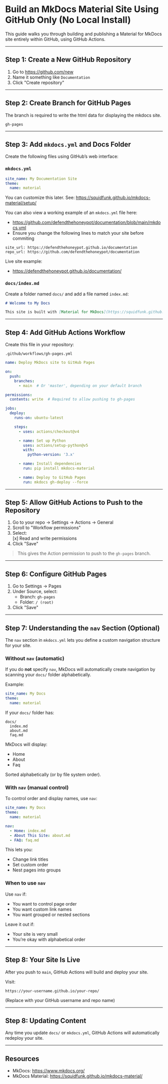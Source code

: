 # Build an MkDocs Material Site Using GitHub Only (No Local Install)  

This guide walks you through building and publishing a Material for MkDocs site entirely within GitHub, using GitHub Actions.  

---  

## Step 1: Create a New GitHub Repository  

1. Go to https://github.com/new  
2. Name it something like `Documentation`  
3. Click "Create repository"  

---  

## Step 2: Create Branch for GitHub Pages  
The branch is required to write the html data for displaying the mkdocs site.

`gh-pages`  

---  

## Step 3: Add `mkdocs.yml` and Docs Folder  

Create the following files using GitHub’s web interface:  

### `mkdocs.yml`  

```yaml  
site_name: My Documentation Site  
theme:  
  name: material  
```  

You can customize this later. See: https://squidfunk.github.io/mkdocs-material/setup/  

You can also view a working example of an `mkdocs.yml` file here:  
- https://github.com/defendthehoneypot/documentation/blob/main/mkdocs.yml  
- Ensure you change the following lines to match your site before commiting  
```
site_url: https://defendthehoneypot.github.io/documentation
repo_url: https://github.com/defendthehoneypot/documentation
```  

Live site example:  
- https://defendthehoneypot.github.io/documentation/  


### `docs/index.md`  

Create a folder named `docs/` and add a file named `index.md`:  

```markdown  
# Welcome to My Docs  

This site is built with [Material for MkDocs](https://squidfunk.github.io/mkdocs-material/).  
```  

---  

## Step 4: Add GitHub Actions Workflow  

Create this file in your repository:  

`.github/workflows/gh-pages.yml`  

```yaml  
name: Deploy MkDocs site to GitHub Pages  

on:  
  push:  
    branches:  
      - main  # Or 'master', depending on your default branch  

permissions:  
  contents: write  # Required to allow pushing to gh-pages  

jobs:  
  deploy:  
    runs-on: ubuntu-latest  

    steps:  
      - uses: actions/checkout@v4  

      - name: Set up Python  
        uses: actions/setup-python@v5  
        with:  
          python-version: '3.x'  

      - name: Install dependencies  
        run: pip install mkdocs-material  

      - name: Deploy to GitHub Pages  
        run: mkdocs gh-deploy --force  
```  

---  

## Step 5: Allow GitHub Actions to Push to the Repository  

1. Go to your repo → Settings → Actions → General  
2. Scroll to "Workflow permissions"  
3. Select:  
   [x] Read and write permissions  
4. Click "Save"  

> This gives the Action permission to push to the `gh-pages` branch.  

---  

## Step 6: Configure GitHub Pages  

1. Go to Settings → Pages  
2. Under Source, select:  
   - Branch: `gh-pages`  
   - Folder: `/ (root)`  
3. Click "Save"  

---  

## Step 7: Understanding the `nav` Section (Optional)  

The `nav` section in `mkdocs.yml` lets you define a custom navigation structure for your site.  

### Without `nav` (automatic)  

If you do **not** specify `nav`, MkDocs will automatically create navigation by scanning your `docs/` folder alphabetically.  

Example:  

```yaml  
site_name: My Docs  
theme:  
  name: material  
```  

If your `docs/` folder has:  
```
docs/  
  index.md  
  about.md  
  faq.md  
```  

MkDocs will display:  
- Home  
- About  
- Faq  

Sorted alphabetically (or by file system order).  

### With `nav` (manual control)  

To control order and display names, use `nav`:  

```yaml  
site_name: My Docs  
theme:  
  name: material  

nav:  
  - Home: index.md  
  - About This Site: about.md  
  - FAQ: faq.md  
```  

This lets you:  
- Change link titles  
- Set custom order  
- Nest pages into groups  

### When to use `nav`  

Use `nav` if:  
- You want to control page order  
- You want custom link names  
- You want grouped or nested sections  

Leave it out if:  
- Your site is very small  
- You’re okay with alphabetical order  

---  

## Step 8: Your Site Is Live  

After you push to `main`, GitHub Actions will build and deploy your site.  

Visit:  
```
https://your-username.github.io/your-repo/  
```  

(Replace with your GitHub username and repo name)  

---  

## Step 8: Updating Content  

Any time you update `docs/` or `mkdocs.yml`, GitHub Actions will automatically redeploy your site.  

---  

## Resources  

- MkDocs: https://www.mkdocs.org/  
- MkDocs Material: https://squidfunk.github.io/mkdocs-material/  

